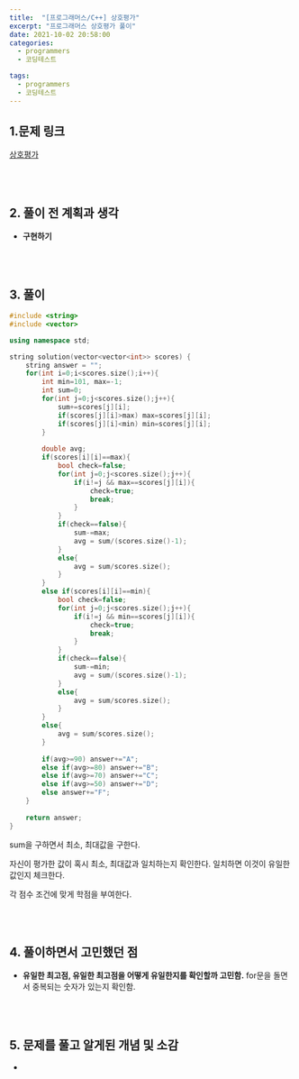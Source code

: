 ```yaml
---
title:  "[프로그래머스/C++] 상호평가"
excerpt: "프로그래머스 상호평가 풀이"
date: 2021-10-02 20:58:00
categories:
  - programmers
  - 코딩테스트

tags:
  - programmers
  - 코딩테스트
---
```


## 1.문제 링크

[상호평가](https://programmers.co.kr/learn/courses/30/lessons/83201)

<br>
<br>

## 2. 풀이 전 계획과 생각

- **구현하기**


<br>
<br>

## 3. 풀이

```cpp
#include <string>
#include <vector>

using namespace std;

string solution(vector<vector<int>> scores) {
    string answer = "";
    for(int i=0;i<scores.size();i++){
        int min=101, max=-1;
        int sum=0;
        for(int j=0;j<scores.size();j++){
            sum+=scores[j][i];
            if(scores[j][i]>max) max=scores[j][i];
            if(scores[j][i]<min) min=scores[j][i];
        }
        
        double avg;
        if(scores[i][i]==max){
            bool check=false;
            for(int j=0;j<scores.size();j++){
                if(i!=j && max==scores[j][i]){
                    check=true;
                    break;
                }
            }
            if(check==false){
                sum-=max;
                avg = sum/(scores.size()-1);
            }
            else{
                avg = sum/scores.size();  
            }
        }
        else if(scores[i][i]==min){
            bool check=false;
            for(int j=0;j<scores.size();j++){
                if(i!=j && min==scores[j][i]){
                    check=true;
                    break;
                }
            }
            if(check==false){
                sum-=min;
                avg = sum/(scores.size()-1);
            }
            else{
                avg = sum/scores.size();  
            }
        }
        else{
            avg = sum/scores.size();      
        }
        
        if(avg>=90) answer+="A";
        else if(avg>=80) answer+="B";
        else if(avg>=70) answer+="C";
        else if(avg>=50) answer+="D";
        else answer+="F";
    }
    
    return answer;
}
```

sum을 구하면서 최소, 최대값을 구한다.

자신이 평가한 값이 혹시 최소, 최대값과 일치하는지 확인한다.
일치하면 이것이 유일한 값인지 체크한다.

각 점수 조건에 맞게 학점을 부여한다.

<br>
<br>

## 4. 풀이하면서 고민했던 점

- **유일한 최고점, 유일한 최고점을 어떻게 유일한지를 확인할까 고민함.**
for문을 돌면서 중복되는 숫자가 있는지 확인함.

<br>
<br>

## 5. 문제를 풀고 알게된 개념 및 소감

- 